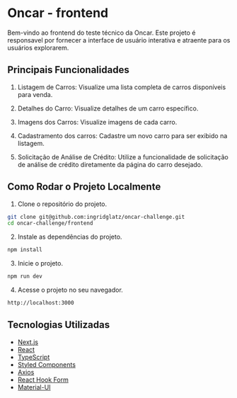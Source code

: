 # Oncar - frontend

Bem-vindo ao frontend do teste técnico da Oncar. Este projeto é responsavel por fornecer a interface de usuário interativa e atraente para os usuários explorarem.

## Principais Funcionalidades

1. Listagem de Carros: Visualize uma lista completa de carros disponíveis para venda.

2. Detalhes do Carro: Visualize detalhes de um carro específico.

3. Imagens dos Carros: Visualize imagens de cada carro.

4. Cadastramento dos carros: Cadastre um novo carro para ser exibido na listagem.

5. Solicitação de Análise de Crédito: Utilize a funcionalidade de solicitação de análise de crédito diretamente da página do carro desejado.

## Como Rodar o Projeto Localmente

1. Clone o repositório do projeto.

```bash
git clone git@github.com:ingridglatz/oncar-challenge.git
cd oncar-challenge/frontend
```

2. Instale as dependências do projeto.

```bash
npm install
```

3. Inicie o projeto.

```bash
npm run dev
```

4. Acesse o projeto no seu navegador.

```bash
http://localhost:3000
```

## Tecnologias Utilizadas

- [Next.js](https://nextjs.org/)
- [React](https://reactjs.org/)
- [TypeScript](https://www.typescriptlang.org/)
- [Styled Components](https://styled-components.com/)
- [Axios](https://axios-http.com/)
- [React Hook Form](https://react-hook-form.com/)
- [Material-UI](https://material-ui.com/)
